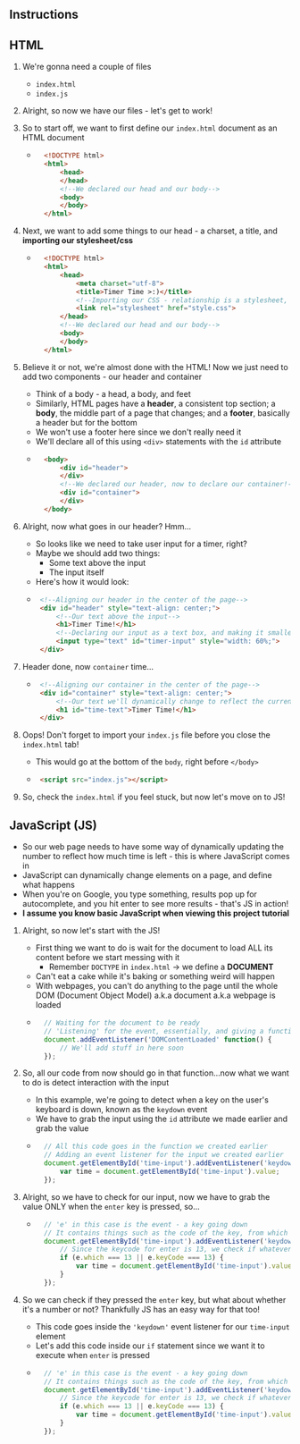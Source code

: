 ## Instructions

## HTML
1) We're gonna need a couple of files
	- `index.html`
	- `index.js`

2) Alright, so now we have our files - let's get to work!

3) So to start off, we want to first define our `index.html` document as an HTML document
	- ```html
		<!DOCTYPE html>
		<html>
			<head>
			</head>
			<!--We declared our head and our body-->
			<body>
			</body>
		</html>
	  ```

4) Next, we want to add some things to our head - a charset, a title, and **importing our stylesheet/css**
	- ```html
		<!DOCTYPE html>
		<html>
			<head>
				<meta charset="utf-8">
				<title>Timer Time >:)</title>
				<!--Importing our CSS - relationship is a stylesheet, and href (where it's located) is just style.css-->
				<link rel="stylesheet" href="style.css">
			</head>
			<!--We declared our head and our body-->
			<body>
			</body>
		</html>
	  ```

5) Believe it or not, we're almost done with the HTML! Now we just need to add two components - our header and container
	- Think of a body - a head, a body, and feet
	- Similarly, HTML pages have a **header**, a consistent top section; a **body**, the middle part of a page that changes; and a **footer**, basically a header but for the bottom
	- We won't use a footer here since we don't really need it
	- We'll declare all of this using `<div>` statements with the `id` attribute
	- ```html
		<body>
			<div id="header">
			</div>
			<!--We declared our header, now to declare our container!-->
			<div id="container">
			</div>
		</body>
	  ```

6) Alright, now what goes in our header? Hmm...
	- So looks like we need to take user input for a timer, right?
	- Maybe we should add two things:
		- Some text above the input
		- The input itself
	- Here's how it would look:
	-  ```html
		<!--Aligning our header in the center of the page-->
		<div id="header" style="text-align: center;">
			<!--Our text above the input-->
			<h1>Timer Time!</h1>
			<!--Declaring our input as a text box, and making it smaller by decreasing its width-->
			<input type="text" id="timer-input" style="width: 60%;">
		</div>
	   ```

7) Header done, now `container` time...
	-  ```html
		<!--Aligning our container in the center of the page-->
		<div id="container" style="text-align: center;">
			<!--Our text we'll dynamically change to reflect the current time left-->
			<h1 id="time-text">Timer Time!</h1>
		</div>
	   ```

8) Oops! Don't forget to import your `index.js` file before you close the `index.html` tab!
	- This would go at the bottom of the `body`, right before `</body>`
	-  ```html
		<script src="index.js"></script>
	   ```

9) So, check the `index.html` if you feel stuck, but now let's move on to JS!

## JavaScript (JS)
- So our web page needs to have some way of dynamically updating the number to reflect how much time is left - this is where JavaScript comes in
- JavaScript can dynamically change elements on a page, and define what happens
- When you're on Google, you type something, results pop up for autocomplete, and you hit enter to see more results - that's JS in action!
- **I assume you know basic JavaScript when viewing this project tutorial**
1) Alright, so now let's start with the JS! 
	- First thing we want to do is wait for the document to load ALL its content before we start messing with it
		- Remember `DOCTYPE` in `index.html` -> we define a **DOCUMENT**
	- Can't eat a cake while it's baking or something weird will happen
	- With webpages, you can't do anything to the page until the whole DOM (Document Object Model) a.k.a document a.k.a webpage is loaded
	- ```js
		// Waiting for the document to be ready
		// 'Listening' for the event, essentially, and giving a function, or something to do, when it's done
		document.addEventListener('DOMContentLoaded' function() {
			// We'll add stuff in here soon
		});
	  ```

2) So, all our code from now should go in that function...now what we want to do is detect interaction with the input
	- In this example, we're going to detect when a key on the user's keyboard is down, known as the `keydown` event
	- We have to grab the input using the `id` attribute we made earlier and grab the value
	- ```js
		// All this code goes in the function we created earlier
		// Adding an event listener for the input we created earlier
		document.getElementById('time-input').addEventListener('keydown', function() {
			var time = document.getElementById('time-input').value;
		});
	  ```

3) Alright, so we have to check for our input, now we have to grab the value ONLY when the `enter` key is pressed, so...
	- ```js
		// 'e' in this case is the event - a key going down
		// It contains things such as the code of the key, from which we can determine what key was pressed
		document.getElementById('time-input').addEventListener('keydown', function(e) {
			// Since the keycode for enter is 13, we check if whatever key code was pressed is 13
			if (e.which === 13 || e.keyCode === 13) {
				var time = document.getElementById('time-input').value;
			}
		});
	  ```

4) So we can check if they pressed the `enter` key, but what about whether it's a number or not? Thankfully JS has an easy way for that too!
	- This code goes inside the `'keydown'` event listener for our `time-input` element
	- Let's add this code inside our `if` statement since we want it to execute when `enter` is pressed
	- ```js
		// 'e' in this case is the event - a key going down
		// It contains things such as the code of the key, from which we can determine what key was pressed
		document.getElementById('time-input').addEventListener('keydown', function(e) {
			// Since the keycode for enter is 13, we check if whatever key code was pressed is 13
			if (e.which === 13 || e.keyCode === 13) {
				var time = document.getElementById('time-input').value;
			}
		});
	  ```






